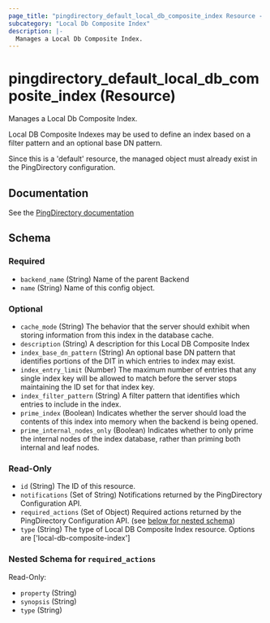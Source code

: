 ```yaml
---
page_title: "pingdirectory_default_local_db_composite_index Resource - terraform-provider-pingdirectory"
subcategory: "Local Db Composite Index"
description: |-
  Manages a Local Db Composite Index.
---
```


# pingdirectory_default_local_db_composite_index (Resource)

Manages a Local Db Composite Index.

Local DB Composite Indexes may be used to define an index based on a filter pattern and an optional base DN pattern.

Since this is a 'default' resource, the managed object must already exist in the PingDirectory configuration.



## Documentation
See the [PingDirectory documentation](https://docs.pingidentity.com/r/en-us/pingdirectory-93/pd_ds_composite_indexes)

<!-- schema generated by tfplugindocs -->
## Schema

### Required

- `backend_name` (String) Name of the parent Backend
- `name` (String) Name of this config object.

### Optional

- `cache_mode` (String) The behavior that the server should exhibit when storing information from this index in the database cache.
- `description` (String) A description for this Local DB Composite Index
- `index_base_dn_pattern` (String) An optional base DN pattern that identifies portions of the DIT in which entries to index may exist.
- `index_entry_limit` (Number) The maximum number of entries that any single index key will be allowed to match before the server stops maintaining the ID set for that index key.
- `index_filter_pattern` (String) A filter pattern that identifies which entries to include in the index.
- `prime_index` (Boolean) Indicates whether the server should load the contents of this index into memory when the backend is being opened.
- `prime_internal_nodes_only` (Boolean) Indicates whether to only prime the internal nodes of the index database, rather than priming both internal and leaf nodes.

### Read-Only

- `id` (String) The ID of this resource.
- `notifications` (Set of String) Notifications returned by the PingDirectory Configuration API.
- `required_actions` (Set of Object) Required actions returned by the PingDirectory Configuration API. (see [below for nested schema](#nestedatt--required_actions))
- `type` (String) The type of Local DB Composite Index resource. Options are ['local-db-composite-index']

<a id="nestedatt--required_actions"></a>
### Nested Schema for `required_actions`

Read-Only:

- `property` (String)
- `synopsis` (String)
- `type` (String)



